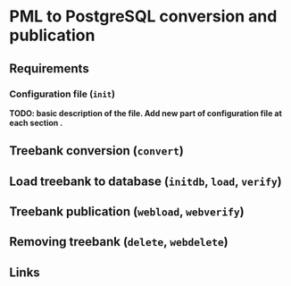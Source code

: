 # PML to PostgreSQL conversion and publication

## Requirements
### Configuration file (`init`)
**TODO: basic description of the file. Add new part of configuration file at each section .**
## Treebank conversion (`convert`)
## Load treebank to database (`initdb`, `load`, `verify`)
## Treebank publication (`webload`, `webverify`)
## Removing treebank (`delete`, `webdelete`)
## Links
